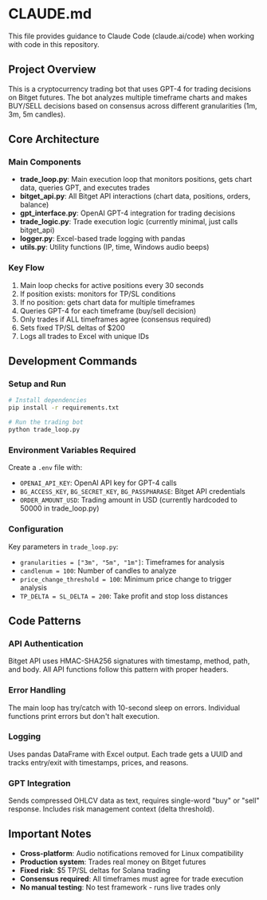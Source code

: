 # CLAUDE.md

This file provides guidance to Claude Code (claude.ai/code) when working with code in this repository.

## Project Overview

This is a cryptocurrency trading bot that uses GPT-4 for trading decisions on Bitget futures. The bot analyzes multiple timeframe charts and makes BUY/SELL decisions based on consensus across different granularities (1m, 3m, 5m candles).

## Core Architecture

### Main Components
- **trade_loop.py**: Main execution loop that monitors positions, gets chart data, queries GPT, and executes trades
- **bitget_api.py**: All Bitget API interactions (chart data, positions, orders, balance)
- **gpt_interface.py**: OpenAI GPT-4 integration for trading decisions
- **trade_logic.py**: Trade execution logic (currently minimal, just calls bitget_api)
- **logger.py**: Excel-based trade logging with pandas
- **utils.py**: Utility functions (IP, time, Windows audio beeps)

### Key Flow
1. Main loop checks for active positions every 30 seconds
2. If position exists: monitors for TP/SL conditions
3. If no position: gets chart data for multiple timeframes
4. Queries GPT-4 for each timeframe (buy/sell decision)
5. Only trades if ALL timeframes agree (consensus required)
6. Sets fixed TP/SL deltas of $200
7. Logs all trades to Excel with unique IDs

## Development Commands

### Setup and Run
```bash
# Install dependencies
pip install -r requirements.txt

# Run the trading bot
python trade_loop.py
```

### Environment Variables Required
Create a `.env` file with:
- `OPENAI_API_KEY`: OpenAI API key for GPT-4 calls
- `BG_ACCESS_KEY`, `BG_SECRET_KEY`, `BG_PASSPHARASE`: Bitget API credentials
- `ORDER_AMOUNT_USD`: Trading amount in USD (currently hardcoded to 50000 in trade_loop.py)

### Configuration
Key parameters in `trade_loop.py`:
- `granularities = ["3m", "5m", "1m"]`: Timeframes for analysis
- `candlenum = 100`: Number of candles to analyze
- `price_change_threshold = 100`: Minimum price change to trigger analysis
- `TP_DELTA = SL_DELTA = 200`: Take profit and stop loss distances

## Code Patterns

### API Authentication
Bitget API uses HMAC-SHA256 signatures with timestamp, method, path, and body. All API functions follow this pattern with proper headers.

### Error Handling
The main loop has try/catch with 10-second sleep on errors. Individual functions print errors but don't halt execution.

### Logging
Uses pandas DataFrame with Excel output. Each trade gets a UUID and tracks entry/exit with timestamps, prices, and reasons.

### GPT Integration
Sends compressed OHLCV data as text, requires single-word "buy" or "sell" response. Includes risk management context (delta threshold).

## Important Notes

- **Cross-platform**: Audio notifications removed for Linux compatibility
- **Production system**: Trades real money on Bitget futures
- **Fixed risk**: $5 TP/SL deltas for Solana trading
- **Consensus required**: All timeframes must agree for trade execution
- **No manual testing**: No test framework - runs live trades only